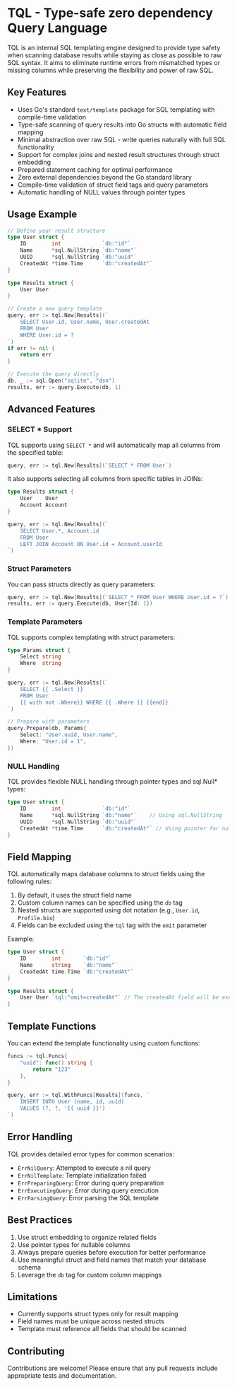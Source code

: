 # TQL - Type-safe zero dependency Query Language

TQL is an internal SQL templating engine designed to provide type safety when scanning database results while staying as close as possible to raw SQL syntax. It aims to eliminate runtime errors from mismatched types or missing columns while preserving the flexibility and power of raw SQL.

## Key Features

- Uses Go's standard `text/template` package for SQL templating with compile-time validation
- Type-safe scanning of query results into Go structs with automatic field mapping
- Minimal abstraction over raw SQL - write queries naturally with full SQL functionality
- Support for complex joins and nested result structures through struct embedding
- Prepared statement caching for optimal performance
- Zero external dependencies beyond the Go standard library
- Compile-time validation of struct field tags and query parameters
- Automatic handling of NULL values through pointer types

## Usage Example

```go
// Define your result structure
type User struct {
    ID        int             `db:"id"`
    Name      *sql.NullString `db:"name"`
    UUID      *sql.NullString `db:"uuid"`
    CreatedAt *time.Time      `db:"createdAt"`
}

type Results struct {
    User User
}

// Create a new query template
query, err := tql.New[Results](`
    SELECT User.id, User.name, User.createdAt 
    FROM User 
    WHERE User.id = ?
`)
if err != nil {
    return err
}

// Execute the query directly
db, _ := sql.Open("sqlite", "dsn")
results, err := query.Execute(db, 1)
```

## Advanced Features

### SELECT * Support
TQL supports using `SELECT *` and will automatically map all columns from the specified table:

```go
query, err := tql.New[Results](`SELECT * FROM User`)
```

It also supports selecting all columns from specific tables in JOINs:

```go
type Results struct {
    User    User
    Account Account
}

query, err := tql.New[Results](`
    SELECT User.*, Account.id 
    FROM User 
    LEFT JOIN Account ON User.id = Account.userId
`)
```

### Struct Parameters
You can pass structs directly as query parameters:

```go
query, err := tql.New[Results](`SELECT * FROM User WHERE User.id = ?`)
results, err := query.Execute(db, User{Id: 1})
```

### Template Parameters
TQL supports complex templating with struct parameters:

```go
type Params struct {
    Select string
    Where  string
}

query, err := tql.New[Results](`
    SELECT {{ .Select }} 
    FROM User 
    {{ with not .Where}} WHERE {{ .Where }} {{end}}
`)

// Prepare with parameters
query.Prepare(db, Params{
    Select: "User.uuid, User.name",
    Where: "User.id = 1",
})
```

### NULL Handling
TQL provides flexible NULL handling through pointer types and sql.Null* types:

```go
type User struct {
    ID        int             `db:"id"`
    Name      *sql.NullString `db:"name"`    // Using sql.NullString
    UUID      *sql.NullString `db:"uuid"`
    CreatedAt *time.Time      `db:"createdAt"` // Using pointer for nullable time
}
```

## Field Mapping

TQL automatically maps database columns to struct fields using the following rules:

1. By default, it uses the struct field name
2. Custom column names can be specified using the `db` tag
3. Nested structs are supported using dot notation (e.g., `User.id`, `Profile.bio`)
4. Fields can be excluded using the `tql` tag with the `omit` parameter

Example:
```go
type User struct {
    ID        int       `db:"id"`
    Name      string    `db:"name"`
    CreatedAt time.Time `db:"createdAt"`
}

type Results struct {
    User User `tql:"omit=createdAt"` // The createdAt field will be excluded
}
```

## Template Functions

You can extend the template functionality using custom functions:

```go
funcs := tql.Funcs{
    "uuid": func() string { 
        return "123" 
    },
}

query, err := tql.WithFuncs[Results](funcs, `
    INSERT INTO User (name, id, uuid) 
    VALUES (?, ?, '{{ uuid }}')
`)
```

## Error Handling

TQL provides detailed error types for common scenarios:

- `ErrNilQuery`: Attempted to execute a nil query
- `ErrNilTemplate`: Template initialization failed
- `ErrPreparingQuery`: Error during query preparation
- `ErrExecutingQuery`: Error during query execution
- `ErrParsingQuery`: Error parsing the SQL template

## Best Practices

1. Use struct embedding to organize related fields
2. Use pointer types for nullable columns
3. Always prepare queries before execution for better performance
4. Use meaningful struct and field names that match your database schema
5. Leverage the `db` tag for custom column mappings

## Limitations

- Currently supports struct types only for result mapping
- Field names must be unique across nested structs
- Template must reference all fields that should be scanned

## Contributing

Contributions are welcome! Please ensure that any pull requests include appropriate tests and documentation.

